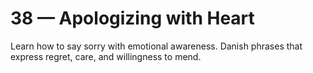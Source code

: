 # 38 — Apologizing with Heart

Learn how to say sorry with emotional awareness. Danish phrases that express regret, care, and willingness to mend.
